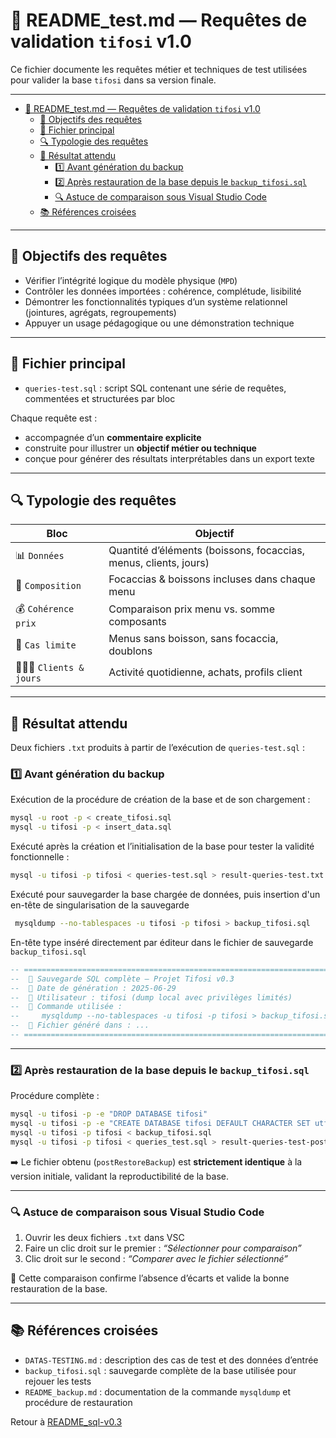# 🧪 README_test.md — Requêtes de validation `tifosi` v1.0

Ce fichier documente les requêtes métier et techniques de test utilisées pour valider la base `tifosi` dans sa version finale.

---

- [🧪 README\_test.md — Requêtes de validation `tifosi` v1.0](#-readme_testmd--requêtes-de-validation-tifosi-v10)
  - [🎯 Objectifs des requêtes](#-objectifs-des-requêtes)
  - [📂 Fichier principal](#-fichier-principal)
  - [🔍 Typologie des requêtes](#-typologie-des-requêtes)
  - [📎 Résultat attendu](#-résultat-attendu)
    - [1️⃣ Avant génération du backup](#1️⃣-avant-génération-du-backup)
    - [2️⃣ Après restauration de la base depuis le `backup_tifosi.sql`](#2️⃣-après-restauration-de-la-base-depuis-le-backup_tifosisql)
    - [🔍 Astuce de comparaison sous Visual Studio Code](#-astuce-de-comparaison-sous-visual-studio-code)
  - [📚 Références croisées](#-références-croisées)

---

## 🎯 Objectifs des requêtes

- Vérifier l’intégrité logique du modèle physique (`MPD`)
- Contrôler les données importées : cohérence, complétude, lisibilité
- Démontrer les fonctionnalités typiques d’un système relationnel (jointures, agrégats, regroupements)
- Appuyer un usage pédagogique ou une démonstration technique

---

## 📂 Fichier principal

- `queries-test.sql` : script SQL contenant une série de requêtes, commentées et structurées par bloc

Chaque requête est :

- accompagnée d’un **commentaire explicite**
- construite pour illustrer un **objectif métier ou technique**
- conçue pour générer des résultats interprétables dans un export texte

---

## 🔍 Typologie des requêtes

| Bloc | Objectif |
|------|----------|
| 📊 `Données` | Quantité d’éléments (boissons, focaccias, menus, clients, jours) |
| 🔗 `Composition` | Focaccias & boissons incluses dans chaque menu |
| 💰 `Cohérence prix` | Comparaison prix menu vs. somme composants |
| 🚨 `Cas limite` | Menus sans boisson, sans focaccia, doublons |
| 🧑‍🤝‍🧑 `Clients & jours` | Activité quotidienne, achats, profils client |

---

## 📎 Résultat attendu

Deux fichiers `.txt` produits à partir de l’exécution de `queries-test.sql` :

### 1️⃣ Avant génération du backup

Exécution de la procédure de création de la base et de son chargement :

```bash
mysql -u root -p < create_tifosi.sql
mysql -u tifosi -p < insert_data.sql
```

Exécuté après la création et l’initialisation de la base pour tester la validité fonctionnelle :

```bash
mysql -u tifosi -p tifosi < queries-test.sql > result-queries-test.txt
```

Exécuté pour sauvegarder la base chargée de données, puis insertion d'un en-tête de singularisation de la sauvegarde

```bash
 mysqldump --no-tablespaces -u tifosi -p tifosi > backup_tifosi.sql
```

En-tête type inséré directement par éditeur dans le fichier de sauvegarde `backup_tifosi.sql`

```sql
-- =========================================================================
--  🔐 Sauvegarde SQL complète — Projet Tifosi v0.3
--  📅 Date de génération : 2025-06-29
--  👤 Utilisateur : tifosi (dump local avec privilèges limités)
--  💾 Commande utilisée :
--     mysqldump --no-tablespaces -u tifosi -p tifosi > backup_tifosi.sql
--  📂 Fichier généré dans : ...
-- =========================================================================
```

---

### 2️⃣ Après restauration de la base depuis le `backup_tifosi.sql`

Procédure complète :

```bash
mysql -u tifosi -p -e "DROP DATABASE tifosi"
mysql -u tifosi -p -e "CREATE DATABASE tifosi DEFAULT CHARACTER SET utf8mb4 COLLATE utf8mb4_general_ci"
mysql -u tifosi -p tifosi < backup_tifosi.sql
mysql -u tifosi -p tifosi < queries_test.sql > result-queries-test-postRestoreBackup.txt
```

➡️ Le fichier obtenu (`postRestoreBackup`) est **strictement identique** à la version initiale, validant la reproductibilité de la base.

---

### 🔍 Astuce de comparaison sous Visual Studio Code

1. Ouvrir les deux fichiers `.txt` dans VSC
2. Faire un clic droit sur le premier : _“Sélectionner pour comparaison”_
3. Clic droit sur le second : _“Comparer avec le fichier sélectionné”_

📎 Cette comparaison confirme l’absence d’écarts et valide la bonne restauration de la base.

---

## 📚 Références croisées

- `DATAS-TESTING.md` : description des cas de test et des données d’entrée
- `backup_tifosi.sql` : sauvegarde complète de la base utilisée pour rejouer les tests
- `README_backup.md` : documentation de la commande `mysqldump` et procédure de restauration

Retour à [README_sql-v0.3](README_sql-v0.3.md)

